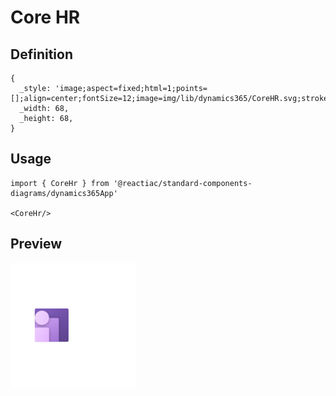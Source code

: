 # Core HR

## Definition

```
{
  _style: 'image;aspect=fixed;html=1;points=[];align=center;fontSize=12;image=img/lib/dynamics365/CoreHR.svg;strokeColor=none;',
  _width: 68,
  _height: 68,
}
```

## Usage

```
import { CoreHr } from '@reactiac/standard-components-diagrams/dynamics365App'

<CoreHr/>
```

## Preview

<img src="./core-hr.png" width="200"/>
